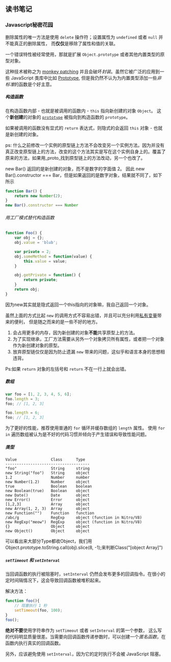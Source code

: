## 读书笔记

### Javascript秘密花园

删除属性的唯一方法是使用 `delete` 操作符；设置属性为 `undefined` 或者 `null` 并不能真正的删除属性， 而**仅仅**是移除了属性和值的关联。

一个错误特性被经常使用，那就是扩展 `Object.prototype` 或者其他内置类型的原型对象。

这种技术被称之为 [monkey patching](http://en.wikipedia.org/wiki/Monkey_patch) 并且会破坏*封装*。虽然它被广泛的应用到一些 JavaScript 类库中比如 [Prototype](http://prototypejs.org/), 但是我仍然不认为为内置类型添加一些*非标准*的函数是个好主意。

##### 构造函数

在构造函数内部 - 也就是被调用的函数内 - `this` 指向新创建的对象 `Object`。 这个**新创建**的对象的 [`prototype`](http://bonsaiden.github.io/JavaScript-Garden/zh/#object.prototype) 被指向到构造函数的 `prototype`。

如果被调用的函数没有显式的 `return` 表达式，则隐式的会返回 `this` 对象 - 也就是新创建的对象。

ps: 什么之前修改一个实例的原型链上方法不会改变另一个实例方法。因为并没有真正改变原型链上的方法，改变的这个方法其实是写在这个实例自身上的。覆盖了原来的方法，如果用_proto_找到原型链上的方法改动，另一个也改了。

new Bar() 返回的是新创建的对象，而不是数字的字面值 2。 因此 new Bar().constructor === Bar，但是如果返回的是数字对象，结果就不同了，如下所示

```javascript
function Bar() {
    return new Number(2);
}
new Bar().constructor === Number
```

###### 用工厂模式替代构造函数

```javascript
function Foo() {
    var obj = {};
    obj.value = 'blub';

    var private = 2;
    obj.someMethod = function(value) {
        this.value = value;
    }

    obj.getPrivate = function() {
        return private;
    }
    return obj;
}
```

因为new其实就是隐式返回一个this指向的对象嘛，我自己返回一个对象。

虽然上面的方式比起 `new` 的调用方式不容易出错，并且可以充分利用[私有变量](http://bonsaiden.github.io/JavaScript-Garden/zh/#function.closures)带来的便利， 但是随之而来的是一些不好的地方。

1. 会占用更多的内存，因为新创建的对象**不能**共享原型上的方法。
2. 为了实现继承，工厂方法需要从另外一个对象拷贝所有属性，或者把一个对象作为新创建对象的原型。
3. 放弃原型链仅仅是因为防止遗漏 `new` 带来的问题，这似乎和语言本身的思想相违背。

Ps:如果 `return` 对象的左括号和 `return` 不在一行上就会出错。

##### 数组

```javascript
var foo = [1, 2, 3, 4, 5, 6];
foo.length = 3;
foo; // [1, 2, 3]

foo.length = 6;
foo; // [1, 2, 3]
```

为了更好的性能，推荐使用普通的 `for` 循环并缓存数组的 `length` 属性。 使用 `for in` 遍历数组被认为是不好的代码习惯并倾向于产生错误和导致性能问题。

##### 类型

```
Value               Class      Type
-------------------------------------
"foo"               String     string
new String("foo")   String     object
1.2                 Number     number
new Number(1.2)     Number     object
true                Boolean    boolean
new Boolean(true)   Boolean    object
new Date()          Date       object
new Error()         Error      object
[1,2,3]             Array      object
new Array(1, 2, 3)  Array      object
new Function("")    Function   function
/abc/g              RegExp     object (function in Nitro/V8)
new RegExp("meow")  RegExp     object (function in Nitro/V8)
{}                  Object     object
new Object()        Object     object
```

可以看出来大部分Type都收Object，我们用Object.prototype.toString.call(obj).slice(8, -1);来判断Class("[object Array]")

##### `setTimeout` 和 `setInterval`

当回调函数的执行被阻塞时，`setInterval` 仍然会发布更多的回调指令。在很小的定时间隔情况下，这会导致回调函数被堆积起来。

解决方法：

```javascript
function foo(){
    // 阻塞执行 1 秒
    setTimeout(foo, 100);
}
foo();
```

**绝对不要**使用字符串作为 `setTimeout` 或者 `setInterval` 的第一个参数， 这么写的代码明显质量很差。当需要向回调函数传递参数时，可以创建一个*匿名函数*，在函数内执行真实的回调函数。

另外，应该避免使用 `setInterval`，因为它的定时执行不会被 JavaScript 阻塞。
